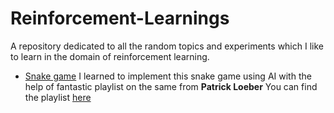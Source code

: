 # Reinforcement-Learnings

A repository dedicated to all the random topics and experiments which I like to learn in the domain of reinforcement learning.

- <a href = "https://github.com/Pi-Akash/Reinforcement-Learnings/tree/main/snake-pygame">Snake game</a>
I learned to implement this snake game using AI with the help of fantastic playlist on the same from <b>Patrick Loeber</b>
You can find the playlist <a href = "https://youtube.com/playlist?list=PLqnslRFeH2UrDh7vUmJ60YrmWd64mTTKV">here</a>
